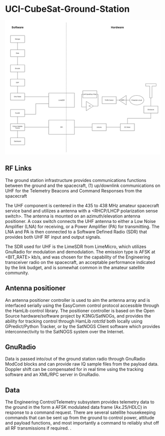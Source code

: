 # UCI-CubeSat-Ground-Station
![Ground Station Block Diagram](https://github.com/UCI-CubeSat/UCI-CubeSat-Ground-Station/blob/main/doc/CubeSAT%20Ground%20Station.jpg)

## RF Links

The ground station infrastructure provides communications functions between the ground and the spacecraft, (1) up/downlink communications on UHF for the Telemetry Beacons and Command Responses from the spacecraft

The UHF component is centered in the 435 to 438 MHz amateur spacecraft service band and utilizes a <circular polarized directional Yagi> antenna with a <RHCP/LHCP polarization sense switch>. The antenna is mounted on an azimuth/elevation antenna positioner. A coax switch connects the UHF antenna to either a Low Noise Amplifier (LNA) for receiving, or a Power Amplifier (PA) for transmitting. The LNA and PA is then connected to a Software Defined Radio (SDR) that provides both UHF RF input and output signals.
  
The SDR used for UHF is the LimeSDR from LimeMicro, which utilizes GnuRadio for modulation and demodulation. The emission type is AFSK at <BIT_RATE> kb/s, and was chosen for the capability of the Engineering transceiver radio on the spacecraft, an acceptable performance indicated by the link budget, and is somewhat common in the amateur satellite community.
  
## Antenna positioner

An antenna positioner controller is used to aim the antenna array and is interfaced serially using the EasyComm control protocol accessible through the HamLib control library. The positioner controller is based on the Open Source hardware/software project by K3NG/SatNOGs, and provides the ability for tracking control through HamLib _rotctld_ both locally using GPredict/Python Tracker, or by the SatNOGS Client software which provides interconnectivity to the SatNOGS system over the Internet.

## GnuRadio 

Data is passed into/out of the ground station radio through GnuRadio ModCod blocks and can provide raw IQ sample files from the payload data. Doppler shift can be compensated for in real time using the tracking software and an XML/RPC server in GnuRadio.

## Data
  
The Engineering Control/Telemetry subsystem provides telemetry data to the ground in the form a AFSK modulated data frame (Ax.25/HDLC) in response to a command request. There are several satellite housekeeping commands that can be sent up from the ground to control power, attitude and payload functions, and most importantly a command to reliably shut off all RF transmissions if required. <All commands up to the satellite are authenticated for security>.

